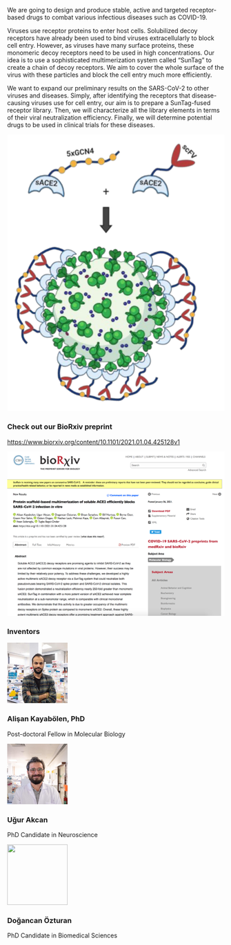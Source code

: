 <link href="https://cdn.jsdelivr.net/npm/bootstrap@5.0.0-beta2/dist/css/bootstrap.min.css" rel="stylesheet" integrity="sha384-BmbxuPwQa2lc/FVzBcNJ7UAyJxM6wuqIj61tLrc4wSX0szH/Ev+nYRRuWlolflfl" crossorigin="anonymous">

<link rel="stylesheet" href="https://stackpath.bootstrapcdn.com/font-awesome/4.7.0/css/font-awesome.min.css" integrity="sha384-wvfXpqpZZVQGK6TAh5PVlGOfQNHSoD2xbE+QkPxCAFlNEevoEH3Sl0sibVcOQVnN" crossorigin="anonymous">

 <div class="container marketing">
      <div class="row featurette">
          <div class="col-md-7">
            <p>We are going to design and produce stable, active and targeted receptor-based drugs to combat various infectious diseases such as COVID-19.</p>
<p>Viruses use receptor proteins to enter host cells. Solubilized decoy receptors have already  been used to bind viruses extracellularly to block cell entry. However, as viruses have many surface proteins, these monomeric decoy receptors need to be used in high concentrations. Our idea is to use a sophisticated multimerization system called “SunTag” to create a chain of decoy receptors. We aim to cover the whole surface of the virus with these particles and block the cell entry much more efficiently.</p>

<p>We want to expand our preliminary results on the SARS-CoV-2 to other viruses and diseases. Simply, after identifying the receptors that disease-causing viruses use for cell entry, our aim is to prepare a SunTag-fused receptor library. Then, we will characterize all the library elements in terms of their viral neutralization efficiency. Finally, we will determine potential drugs to be used in clinical trials for these diseases. </p>
          </div>
          <div class="col-md-5">
            <img class="featurette-image img-fluid mx-auto" src="scheme.png">
          </div>
        </div>
      </div>  
      
  
        
### Check out our BioRxiv preprint

<div class="container marketing">
      <div class="row featurette">
          <div class="col-md-7">
            <p class="lead"><a href="https://www.biorxiv.org/content/10.1101/2021.01.04.425128v1" target="_blank">https://www.biorxiv.org/content/10.1101/2021.01.04.425128v1</a></p>
          </div>
          <div class="col-md-5">
           <a href="https://www.biorxiv.org/content/10.1101/2021.01.04.425128v1" target="_blank"><img class="featurette-image img-fluid mx-auto" src="ss.png"></a>
          </div>
        </div>
      </div>
      


### Inventors
 <div class="container marketing">
        <div class="row">
          <div class="col-lg-4">
            <img class="rounded-circle" src="alisan.png" width="140" height="140">
            <h3>Alişan Kayabölen, PhD</h3>
            <p>Post-doctoral Fellow in Molecular Biology</p>
            <a href="https://twitter.com/alisankayabolen" target="_blank">
    <i class="fa fa-twitter"></i>
  </a>
          </div><!-- /.col-lg-4 -->
          <div class="col-lg-4">
            <img class="rounded-circle" src="ugur.png" width="140" height="140">
            <h3>Uğur Akcan</h3>
            <p>PhD Candidate in Neuroscience</p>
               <a href="https://twitter.com/occludens" target="_blank">
    <i class="fa fa-twitter"></i>
  </a>
          </div><!-- /.col-lg-4 -->   
          <div class="col-lg-4">
            <img class="rounded-circle" src="https://lacklab.ku.edu.tr/images/dogancan_s.jpg" width="140" height="140">
            <h3>Doğancan Özturan</h3>
            <p>PhD Candidate in Biomedical Sciences</p>  
               <a href="https://twitter.com/dogancan" target="_blank">
    <i class="fa fa-twitter"></i>
  </a>
          </div><!-- /.col-lg-4 -->
        </div>
      </div>


